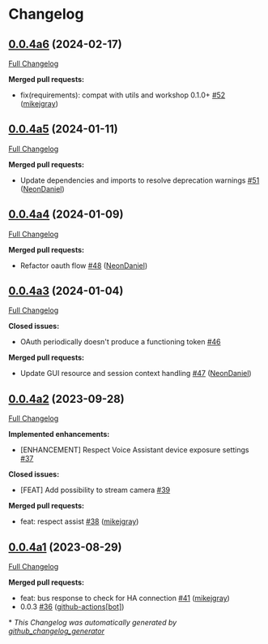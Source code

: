 # Changelog

## [0.0.4a6](https://github.com/OpenVoiceOS/ovos-PHAL-plugin-homeassistant/tree/0.0.4a6) (2024-02-17)

[Full Changelog](https://github.com/OpenVoiceOS/ovos-PHAL-plugin-homeassistant/compare/0.0.4a5...0.0.4a6)

**Merged pull requests:**

- fix\(requirements\): compat with utils and workshop 0.1.0+ [\#52](https://github.com/OpenVoiceOS/ovos-PHAL-plugin-homeassistant/pull/52) ([mikejgray](https://github.com/mikejgray))

## [0.0.4a5](https://github.com/OpenVoiceOS/ovos-PHAL-plugin-homeassistant/tree/0.0.4a5) (2024-01-11)

[Full Changelog](https://github.com/OpenVoiceOS/ovos-PHAL-plugin-homeassistant/compare/0.0.4a4...0.0.4a5)

**Merged pull requests:**

- Update dependencies and imports to resolve deprecation warnings [\#51](https://github.com/OpenVoiceOS/ovos-PHAL-plugin-homeassistant/pull/51) ([NeonDaniel](https://github.com/NeonDaniel))

## [0.0.4a4](https://github.com/OpenVoiceOS/ovos-PHAL-plugin-homeassistant/tree/0.0.4a4) (2024-01-09)

[Full Changelog](https://github.com/OpenVoiceOS/ovos-PHAL-plugin-homeassistant/compare/0.0.4a3...0.0.4a4)

**Merged pull requests:**

- Refactor oauth flow [\#48](https://github.com/OpenVoiceOS/ovos-PHAL-plugin-homeassistant/pull/48) ([NeonDaniel](https://github.com/NeonDaniel))

## [0.0.4a3](https://github.com/OpenVoiceOS/ovos-PHAL-plugin-homeassistant/tree/0.0.4a3) (2024-01-04)

[Full Changelog](https://github.com/OpenVoiceOS/ovos-PHAL-plugin-homeassistant/compare/0.0.4a2...0.0.4a3)

**Closed issues:**

- OAuth periodically doesn't produce a functioning token [\#46](https://github.com/OpenVoiceOS/ovos-PHAL-plugin-homeassistant/issues/46)

**Merged pull requests:**

- Update GUI resource and session context handling [\#47](https://github.com/OpenVoiceOS/ovos-PHAL-plugin-homeassistant/pull/47) ([NeonDaniel](https://github.com/NeonDaniel))

## [0.0.4a2](https://github.com/OpenVoiceOS/ovos-PHAL-plugin-homeassistant/tree/0.0.4a2) (2023-09-28)

[Full Changelog](https://github.com/OpenVoiceOS/ovos-PHAL-plugin-homeassistant/compare/0.0.4a1...0.0.4a2)

**Implemented enhancements:**

- \[ENHANCEMENT\] Respect Voice Assistant device exposure settings [\#37](https://github.com/OpenVoiceOS/ovos-PHAL-plugin-homeassistant/issues/37)

**Closed issues:**

- \[FEAT\] Add possibility to stream camera [\#39](https://github.com/OpenVoiceOS/ovos-PHAL-plugin-homeassistant/issues/39)

**Merged pull requests:**

- feat: respect assist [\#38](https://github.com/OpenVoiceOS/ovos-PHAL-plugin-homeassistant/pull/38) ([mikejgray](https://github.com/mikejgray))

## [0.0.4a1](https://github.com/OpenVoiceOS/ovos-PHAL-plugin-homeassistant/tree/0.0.4a1) (2023-08-29)

[Full Changelog](https://github.com/OpenVoiceOS/ovos-PHAL-plugin-homeassistant/compare/0.0.3...0.0.4a1)

**Merged pull requests:**

- feat: bus response to check for HA connection [\#41](https://github.com/OpenVoiceOS/ovos-PHAL-plugin-homeassistant/pull/41) ([mikejgray](https://github.com/mikejgray))
- 0.0.3 [\#36](https://github.com/OpenVoiceOS/ovos-PHAL-plugin-homeassistant/pull/36) ([github-actions[bot]](https://github.com/apps/github-actions))



\* *This Changelog was automatically generated by [github_changelog_generator](https://github.com/github-changelog-generator/github-changelog-generator)*
